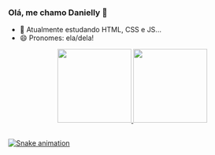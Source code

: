 ### Olá, me chamo Danielly 👋

- 🌱 Atualmente estudando HTML, CSS e JS...
- 😄 Pronomes: ela/dela!


<div align="center">
  <a href="https://github.com/daniellynuness">
  <img height="150em" src="https://github-readme-stats.vercel.app/api?username=daniellynuness&show_icons=true&theme=dark&include_all_commits=true&count_private=true"/>
  <img height="150em" src="https://github-readme-stats.vercel.app/api/top-langs/?username=daniellynuness&layout=compact&langs_count=7&theme=dark"/>
</div>

##


  ![Snake animation](https://github.com/daniellynuness/daniellynuness/blob/output/github-contribution-grid-snake.svg)

